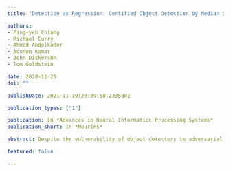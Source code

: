 ```yaml
---
title: "Detection as Regression: Certified Object Detection by Median Smoothing"

authors:
- Ping-yeh Chiang
- Michael Curry
- Ahmed Abdelkader
- Aounon Kumar
- John Dickerson
- Tom Goldstein

date: 2020-11-25
doi: ""

publishDate: 2021-11-19T20:39:58.233580Z

publication_types: ["1"]

publication: In *Advances in Neural Information Processing Systems*
publication_short: In *NeurIPS*

abstract: Despite the vulnerability of object detectors to adversarial attacks, very few defenses are known to date. While adversarial training can improve the empirical robustness of image classifiers, a direct extension to object detection is very expensive. This work is motivated by recent progress on certified classification by randomized smoothing. We start by presenting a reduction from object detection to a regression problem. Then, to enable certified regression, where standard mean smoothing fails, we propose median smoothing, which is of independent interest. We obtain the first model-agnostic, training-free, and certified defense for object detection against $\ell_2$-bounded attacks.

featured: false

---
```

